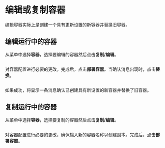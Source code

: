 # 编辑或复制容器

编辑容器实际上是创建一个具有更新设置的新容器并替换旧容器。

## 编辑运行中的容器

从菜单中选择**容器**，选择要编辑的容器然后点击**复制/编辑**。

<figure><img src="../..//assets/2.15-docker_containers_container_edit.gif" alt=""><figcaption></figcaption></figure>

对容器配置进行必要的更改。完成后，点击**部署容器**。当确认消息出现时，点击**替换**。

<figure><img src="../..//assets/2.15-container-edit-confirm.png" alt=""><figcaption></figcaption></figure>

如果成功，将显示一条消息确认已创建具有新设置的新容器并替换了旧容器。

## 复制运行中的容器

从菜单中选择**容器**，选择要复制的容器然后点击**复制/编辑**。

<figure><img src="../..//assets/2.15-docker_containers_container_edit.gif" alt=""><figcaption></figcaption></figure>

对容器配置进行必要的更改，确保输入新的容器名称以创建副本。完成后，点击**部署容器**。
